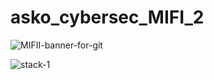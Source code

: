 # asko_cybersec_MIFI_2

![MIFII-banner-for-git](https://github.com/xsoniq/asko_cybersec_MIFI_2/assets/49578576/fe5b7014-ef7c-4ece-8063-36a46d9ade1b)

![stack-1](https://github.com/xsoniq/asko_cybersec_MIFI_2/assets/49578576/7180b5ad-048c-4476-b398-894968840eb9)
